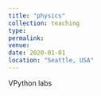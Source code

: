 ```yaml
---
title: "physics"
collection: teaching
type:
permalink:
venue:
date: 2020-01-01
location: "Seattle, USA"
---
```


VPython labs
